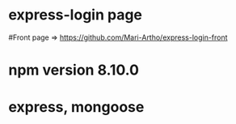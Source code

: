# express-login page

#Front page => https://github.com/Mari-Artho/express-login-front

# npm version 8.10.0

# express, mongoose
